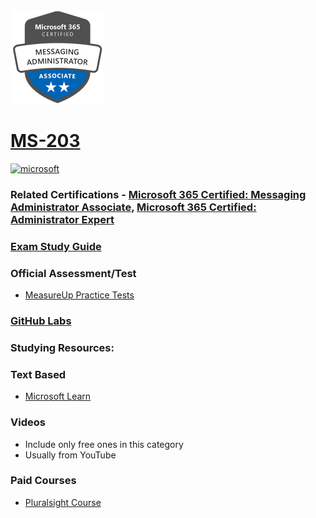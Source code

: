 <img src="/Images/certs/ms-203.png" width="150" height="150">

# [MS-203](https://learn.microsoft.com/certifications/exams/ms-203)

<a href='https://learn.microsoft.com/en-us/certifications/browse/?type=role-based&levels=intermediate' target="_blank"><img alt='microsoft' src='https://img.shields.io/badge/associate-100000?style=for-the-badge&logo=microsoft&logoColor=white&labelColor=0078D4&color=212221'/></a> 

### Related Certifications - [Microsoft 365 Certified: Messaging Administrator Associate](https://learn.microsoft.com/en-us/certifications/m365-messaging-administrator), [Microsoft 365 Certified: Administrator Expert](https://learn.microsoft.com/en-us/certifications/m365-enterprise-administrator)


### [Exam Study Guide](https://aka.ms/ms203-studyguide)

### Official Assessment/Test
- [MeasureUp Practice Tests](https://www.measureup.com/microsoft-practice-test-ms-203-microsoft-365-messaging.html)

### [GitHub Labs](https://github.com/MicrosoftLearning/MS-203T00-Microsoft-365-Messaging/tree/master/Instructions/Labs)

### Studying Resources:

### Text Based
- [Microsoft Learn](https://learn.microsoft.com/certifications/exams/ms-203)
### Videos
- Include only free ones in this category
- Usually from YouTube
### Paid Courses
- [Pluralsight Course](https://www.pluralsight.com/paths/microsoft-365-messaging-ms-203)

